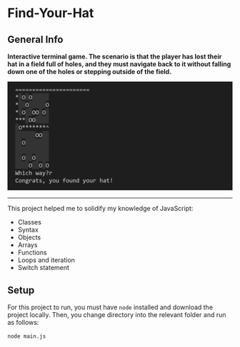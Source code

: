 # Find-Your-Hat

## General Info
**Interactive terminal game. The scenario is that the player has lost their hat in a field full of holes, and they must navigate back to it without falling down one of the holes or stepping outside of the field.** 

![](https://github.com/danieLLeonte/Find-Your-Hat/blob/main/screencast/Screenshot%202022-08-19%20132736.png)
***

This project helped me to solidify my knowledge of JavaScript:
* Classes
* Syntax
* Objects
* Arrays
* Functions
* Loops and iteration
* Switch statement
 
## Setup
For this project to run, you must have `node` installed and download the project locally.
Then, you change directory into the relevant folder and run as follows:

```
node main.js
```
